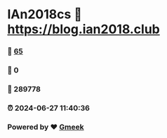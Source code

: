 # IAn2018cs :link: https://blog.ian2018.club 
### :page_facing_up: [65](https://blog.ian2018.club/tag.html) 
### :speech_balloon: 0 
### :hibiscus: 289778 
### :alarm_clock: 2024-06-27 11:40:36 
### Powered by :heart: [Gmeek](https://github.com/Meekdai/Gmeek)
